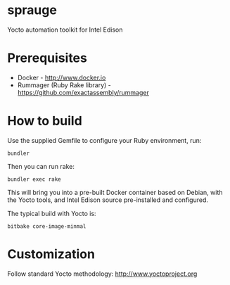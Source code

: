 # sprauge

Yocto automation toolkit for Intel Edison

# Prerequisites

* Docker - http://www.docker.io
* Rummager (Ruby Rake library) - https://github.com/exactassembly/rummager

# How to build
Use the supplied Gemfile to configure your Ruby environment, run:

    bundler

Then you can run rake:

    bundler exec rake

This will bring you into a pre-built Docker container based on Debian, with the Yocto tools, and Intel Edison source pre-installed and configured.

The typical build with Yocto is:

    bitbake core-image-minmal

# Customization

Follow standard Yocto methodology:  http://www.yoctoproject.org